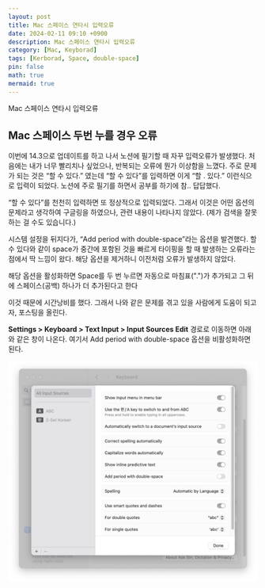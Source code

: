 ```yaml
---
layout: post
title: Mac 스페이스 연타시 입력오류
date: 2024-02-11 09:10 +0900 
description: Mac 스페이스 연타시 입력오류
category: [Mac, Keyborad] 
tags: [Kerborad, Space, double-space] 
pin: false
math: true
mermaid: true
---
```

Mac 스페이스 연타시 입력오류
<!--more-->


## Mac 스페이스 두번 누를 경우 오류


이번에 14.3으로 업데이트를 하고 나서 노션에 필기할 때 자꾸 입력오류가 발생했다. 처음에는 내가 너무 빨리치나 싶었으나, 반복되는 오류에 뭔가 이상함을 느꼈다. 주로 문제가 되는 것은 “할 수 있다.” 였는데 “할 수 있다”를 입력하면 이게 “할 . 있다.” 이런식으로 입력이 되었다. 노션에 주로 필기를 하면서 공부를 하기에 참.. 답답했다.


“할 수 있다”를 천천히 입력하면 또 정상적으로 입력되었다. 그래서 이것은 어떤 옵션의 문제라고 생각하여 구글링을 하였으나, 관련 내용이 나타나지 않았다. (제가 검색을 잘못하는 걸 수도 있습니다.)


시스템 설정을 뒤지다가, “Add period with double-space”라는 옵션을 발견했다. 할 수 있다와 같이 space가 중간에 포함된 것을 빠르게 타이핑을 할 때 발생하는 오류라는 점에서 딱 느낌이 왔다. 해당 옵션을 제거하니 이전처럼 오류가 발생하지 않았다. 


해당 옵션을 활성화하면 Space를 두 번 누르면 자동으로 마침표(".")가 추가되고 그 뒤에 스페이스(공백) 하나가 더 추가된다고 한다


이것 때문에 시간낭비를 했다. 그래서 나와 같은 문제를 겪고 있을 사람에게 도움이 되고자, 포스팅을 올린다. 


**Settings > Keyboard > Text Input > Input Sources Edit** 경로로 이동하면 아래와 같은 창이 나온다. 여기서 Add period with double-space 옵션을 비활성화하면 된다.


![Untitled.png](/assets/img/post/Mac%20스페이스%20연타시%20오류/1.png)

